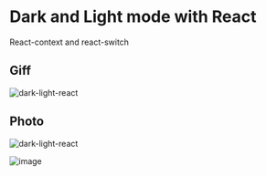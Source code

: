 # Dark and Light mode with React
React-context and react-switch

## Giff
![dark-light-react](https://user-images.githubusercontent.com/93022107/177226148-a02c414d-5a35-4dd4-8c49-0036659d18b9.gif)

## Photo
![dark-light-react](https://user-images.githubusercontent.com/93022107/177226160-6a85afc7-20b0-4bc1-9de7-4d2bbedf4c60.jpg)

![image](https://user-images.githubusercontent.com/93022107/177224354-a3c45931-a940-44c0-94d8-8bc6c22cfff3.png)
